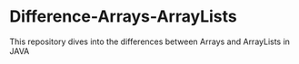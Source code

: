 # Difference-Arrays-ArrayLists
This repository dives into the differences between Arrays and ArrayLists in JAVA
